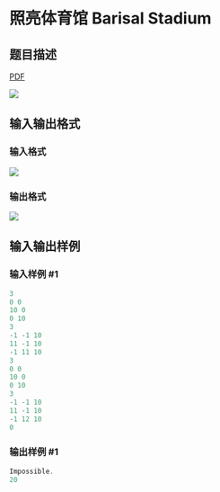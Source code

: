# 照亮体育馆 Barisal Stadium

## 题目描述

[problemUrl]: https://uva.onlinejudge.org/index.php?option=com_onlinejudge&Itemid=8&category=18&page=show_problem&problem=1582

[PDF](https://uva.onlinejudge.org/external/106/p10641.pdf)

![](https://cdn.luogu.com.cn/upload/vjudge_pic/UVA10641/58b2837360d2303c95a84bab1d6df8c47fb235bc.png)

## 输入输出格式

### 输入格式

![](https://cdn.luogu.com.cn/upload/vjudge_pic/UVA10641/5cd2bab3cb1ba74e4d13ec773f43cff92e7afac9.png)

### 输出格式

![](https://cdn.luogu.com.cn/upload/vjudge_pic/UVA10641/602e678982dc7734302b9c00c4463c55516c27da.png)

## 输入输出样例

### 输入样例 #1

```cpp
3
0 0
10 0
0 10
3
-1 -1 10
11 -1 10
-1 11 10
3
0 0
10 0
0 10
3
-1 -1 10
11 -1 10
-1 12 10
0
```


### 输出样例 #1

```cpp
Impossible.
20
```


